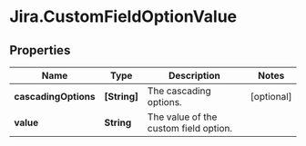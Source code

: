 # Jira.CustomFieldOptionValue

## Properties

Name | Type | Description | Notes
------------ | ------------- | ------------- | -------------
**cascadingOptions** | **[String]** | The cascading options. | [optional] 
**value** | **String** | The value of the custom field option. | 


